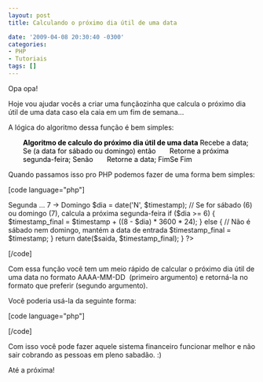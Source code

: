 ```yaml
---
layout: post
title: Calculando o próximo dia útil de uma data

date: '2009-04-08 20:30:40 -0300'
categories:
- PHP
- Tutoriais
tags: []
---
```

Opa opa!

Hoje vou ajudar vocês a criar uma funçãozinha que calcula o próximo dia útil de uma data caso ela caia em um fim de semana...

A lógica do algoritmo dessa função é bem simples:

<p style="padding-left: 30px;"><span style="color: #000000;"><strong>Algoritmo de calculo do próximo dia útil de uma data</strong>
Recebe a data;
Se (a data for sábado ou domingo) então
</span><span style="color: #ffffff;">......</span><span style="color: #000000;">Retorne a próxima segunda-feira;
Senão
</span><span style="color: #ffffff;">......</span><span style="color: #000000;">Retorne a data;
FimSe
Fim</span>

Quando passamos isso pro PHP podemos fazer de uma forma bem simples:


[code language="php"]
<?php

/**
* Função para calcular o próximo dia útil de uma data
* Formato de entrada da $data: AAAA-MM-DD
*/
function proximoDiaUtil($data, $saida = 'd/m/Y') {
// Converte $data em um UNIX TIMESTAMP
$timestamp = strtotime($data);

// Calcula qual o dia da semana de $data
// O resultado será um valor numérico:
// 1 -> Segunda ... 7 -> Domingo
$dia = date('N', $timestamp);

// Se for sábado (6) ou domingo (7), calcula a próxima segunda-feira
if ($dia >= 6) {
$timestamp_final = $timestamp + ((8 - $dia) * 3600 * 24);
} else {
// Não é sábado nem domingo, mantém a data de entrada
$timestamp_final = $timestamp;
}

return date($saida, $timestamp_final);
}

?>
[/code]

Com essa função você tem um meio rápido de calcular o próximo dia útil de uma data no formato AAAA-MM-DD  (primeiro argumento) e retorná-la no formato que preferir (segundo argumento).

Você poderia usá-la da seguinte forma:


[code language="php"]
<?php
// Dia 05 de abril de 2009 é um domingo
$data = '2009-04-05';

// Calcula o próximo dia útil
$data_final = proximoDiaUtil($data);
// Resultado: 06/04/2009

// Calcula o próximo dia útil usando uma formatação de saída
$data_final = proximoDiaUtil($data, 'Y-m-d');
// Resultado: 2009-04-06

// Dia 08 de abril de 2009 é uma quarta-feira
$data = '2009-04-08';

// Calcula o próximo dia útil
$data_final = proximoDiaUtil($data);
// Resultado: 08/04/2009
?>
[/code]

Com isso você pode fazer aquele sistema financeiro funcionar melhor e não sair cobrando as pessoas em pleno sabadão. :)

Até a próxima!


